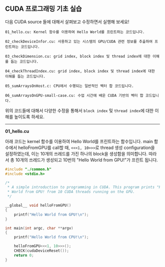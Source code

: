 ## CUDA 프로그래밍 기초 실습

다음 CUDA source 들에 대해서 살펴보고 수정하면서 실행해 보세요!

```
01_hello.cu: Kernel 함수를 이용하여 Hello World를 프린트하는 코드입니다.

02_checkDeviceInfor.cu: 사용하고 있는 시스템의 GPU/CUDA 관련 정보를 추출하여 프린트하는 코드입니다.

03_checkDimension.cu: grid index, block index 및 thread index에 대한 이해를 돕는 코드입니다.

04_checkThreadIndex.cu: grid index, block index 및 thread index에 대한 이해를 돕는 코드입니다.

05_sumArraysOnHost.c: CPU에서 수행되는 일반적인 벡터 합 코드입니다.

06_sumArraysOnGPU-small-case.cu: 수업 시간에 배운 CUDA 기반의 벡터 합 코드입니다.
```

위의 코드들에 대해서 다양한 수정을 통해서 ```block index``` 및 ```thread index```에 대한 이해를 높이도록 하세요.

*  *  *
**01_hello.cu**

아래 코드는 kernel 함수를 이용하여 Hello World를 프린트하는 함수입니다.
main 함수에서 helloFromGPU를 call할 때, ```<<<1, 10>>>```로 thread 생성 configuration을 설정하였는데, 이는 10개의 쓰레드를 가진 하나의 block을 생성함을 의미합니다. 따라서 총 10개의 쓰레드가 생성되고 10번의 "Hello World from GPU!"가 프린트 됩니다.

```C
#include "./common.h"
#include <stdio.h>

/*
 * A simple introduction to programming in CUDA. This program prints "Hello
 * World from GPU! from 10 CUDA threads running on the GPU.
 */

__global__ void helloFromGPU()
{
    printf("Hello World from GPU!\n");
}

int main(int argc, char **argv)
{
    printf("Hello World from CPU!\n");

    helloFromGPU<<<1, 10>>>();
    CHECK(cudaDeviceReset());
    return 0;
}
```


